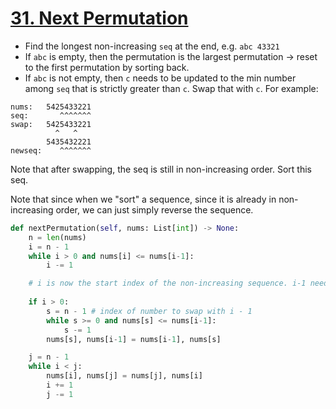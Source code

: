 # [31. Next Permutation](https://leetcode.com/problems/next-permutation/)



- Find the longest non-increasing `seq` at the end, e.g. `abc 43321`
- If `abc` is empty, then the permutation is the largest permutation -> reset to the first permutation by sorting back.
- If `abc` is not empty, then `c` needs to be updated to the min number among `seq` that is strictly greater than `c`. Swap that with `c`. For example:

```
nums:   5425433221
seq:       ^^^^^^^
swap:   5425433221
          ^   ^
        5435432221
newseq:    ^^^^^^^
```
Note that after swapping, the seq is still in non-increasing order. Sort this seq.

Note that since when we "sort" a sequence, since it is already in non-increasing order, we can just simply reverse the sequence.

```python
def nextPermutation(self, nums: List[int]) -> None:
    n = len(nums)
    i = n - 1
    while i > 0 and nums[i] <= nums[i-1]:
        i -= 1

    # i is now the start index of the non-increasing sequence. i-1 needs to be updated
    
    if i > 0:
        s = n - 1 # index of number to swap with i - 1
        while s >= 0 and nums[s] <= nums[i-1]:
            s -= 1
        nums[s], nums[i-1] = nums[i-1], nums[s]

    j = n - 1
    while i < j:
        nums[i], nums[j] = nums[j], nums[i]
        i += 1
        j -= 1
```
